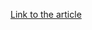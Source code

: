 [Link to the article](https://crowdstrike.com/blog/meet-crowdstrikes-adversary-of-the-month-for-august-goblin-panda/)
